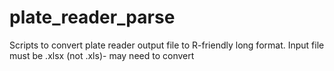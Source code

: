 # plate_reader_parse
Scripts to convert plate reader output file to R-friendly long format. Input file must be .xlsx (not .xls)- may need to convert
